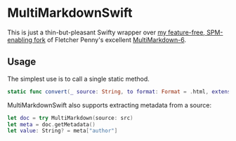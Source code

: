 # MultiMarkdownSwift

This is just a thin-but-pleasant Swifty wrapper over [my feature-free, SPM-enabling fork](https://github.com/arennow/MultiMarkdown-6) of Fletcher Penny's excellent [MultiMarkdown-6](https://github.com/fletcher/MultiMarkdown-6).

## Usage
The simplest use is to call a single static method.

```swift
static func convert(_ source: String, to format: Format = .html, extensions: Extensions = []) throws -> String
```

MultiMarkdownSwift also supports extracting metadata from a source:

```swift
let doc = try MultiMarkdown(source: src)
let meta = doc.getMetadata()
let value: String? = meta["author"]
```
